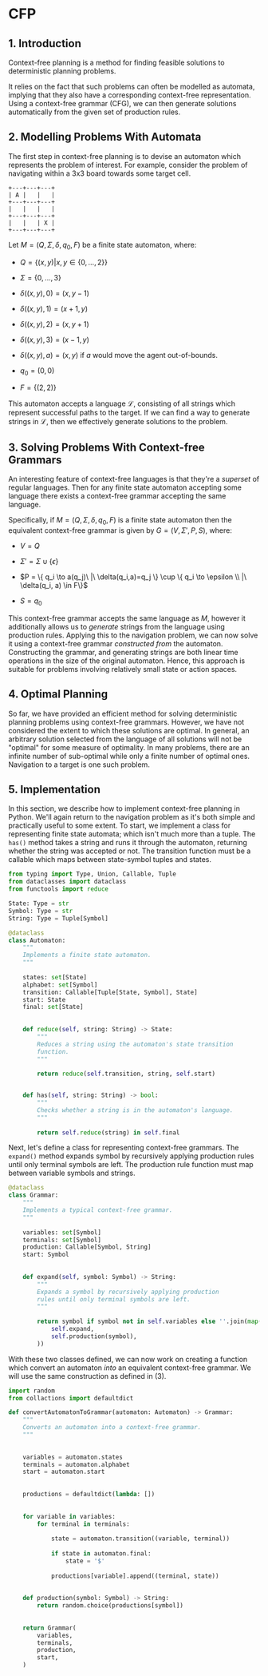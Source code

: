 # CFP

## 1. Introduction

Context-free planning is a method for finding feasible solutions to deterministic planning problems. 

It relies on the fact that such problems can often be modelled as automata, implying that they also have a corresponding context-free representation. Using a context-free grammar (CFG), we can then generate solutions automatically from the given set of production rules.


## 2. Modelling Problems With Automata

The first step in context-free planning is to devise an automaton which represents the problem of interest. For example, consider the problem of navigating within a 3x3 board towards some target cell.

```
+---+---+---+
| A |   |   |
+---+---+---+
|   |   |   |
+---+---+---+
|   |   | X |
+---+---+---+
```

Let $M = ( Q, \Sigma, \delta, q_0, F)$ be a finite state automaton, where:

- $Q =  \{ (x, y) | x, y \in \{0,\dots, 2\} \}$

- $\Sigma = \{ 0, \dots, 3\}$

- $\delta((x, y), 0) = (x, y -1)$

- $\delta((x, y), 1) = (x + 1, y)$

- $\delta((x, y), 2) = (x, y + 1)$

- $\delta((x,y), 3) = (x - 1, y)$

- $\delta((x,y), a) = (x, y)$ if $a$ would move the agent out-of-bounds.

- $q_0 = (0, 0)$

- $F = \{ (2, 2) \}$

This automaton accepts a language $\mathcal{L}$, consisting of all strings which represent successful paths to the target. If we can find a way to generate strings in $\mathcal{L}$, then we effectively generate solutions to the problem. 


## 3. Solving Problems With Context-free Grammars

An interesting feature of context-free languages is that they're a *superset* of regular languages. Then for any finite state automaton accepting some language there exists a context-free grammar accepting the same language. 

Specifically, if $M = ( Q, \Sigma, \delta, q_0, F)$ is a finite state automaton then the equivalent context-free grammar is given by  $G = (V, \Sigma', P, S)$, where:

- $V =Q$

- $\Sigma' = \Sigma \cup \{\epsilon\}$

- $P = \{ q_i \to a(q_j)\ |\  \delta(q_i,a)=q_j \} \cup \{ q_i \to \epsilon \\ |\ \delta(q_i, a) \in F\}$

- $S  = q_0$

This context-free grammar accepts the same language as $M$, however it additionally allows us to *generate* strings from the language using production rules. Applying this to the navigation problem, we can now solve it using a context-free grammar *constructed from* the automaton. Constructing the grammar, and generating strings are both linear time operations in the size of the original automaton. Hence, this approach is suitable for problems involving relatively small state or action spaces.


## 4. Optimal Planning

So far, we have provided an efficient method for solving deterministic planning problems using context-free grammars. However, we have not considered the extent to which these solutions are optimal. In general, an arbitrary solution selected from the language of all solutions will not be "optimal" for some measure of optimality. In many problems, there are an infinite number of sub-optimal while only a finite number of optimal ones. Navigation to a target is one such problem.


## 5. Implementation 

In this section, we describe how to implement context-free planning in Python. We'll again return to the navigation problem as it's both simple and practically useful to some extent. To start, we implement a class for representing finite state automata; which isn't much more than a tuple. The `has()` method takes a string and runs it through the automaton, returning whether the string was accepted or not. The transition function must be a callable which maps between state-symbol tuples and states.

```py
from typing import Type, Union, Callable, Tuple
from dataclasses import dataclass
from functools import reduce
```

```py
State: Type = str 
Symbol: Type = str
String: Type = Tuple[Symbol]
```

```py
@dataclass
class Automaton:
	"""
	Implements a finite state automaton.
	"""
	
	states: set[State]
	alphabet: set[Symbol]
	transition: Callable[Tuple[State, Symbol], State]
	start: State
	final: set[State]
	
	
	def reduce(self, string: String) -> State:
		"""
		Reduces a string using the automaton's state transition 
		function.
		"""
		
		return reduce(self.transition, string, self.start)	


	def has(self, string: String) -> bool:
		"""
		Checks whether a string is in the automaton's language.
		"""
		
		return self.reduce(string) in self.final 
```

Next, let's define a class for representing context-free grammars. The `expand()` method expands symbol by recursively applying production rules until only terminal symbols are left. The production rule function must map between variable symbols and strings.

```py
@dataclass 
class Grammar:
	"""
	Implements a typical context-free grammar.
	"""
	
	variables: set[Symbol]
	terminals: set[Symbol]
	production: Callable[Symbol, String]
	start: Symbol
	
	
	def expand(self, symbol: Symbol) -> String:
		"""
		Expands a symbol by recursively applying production 
		rules until only terminal symbols are left.
		"""
		
		return symbol if symbol not in self.variables else ''.join(map(
			self.expand,
			self.production(symbol),
		))
```


With these two classes defined, we can now work on creating a function which convert an automaton *into* an equivalent context-free grammar. We will use the same construction as defined in (3). 


```py
import random
from collactions import defaultdict
```


```py
def convertAutomatonToGrammar(automaton: Automaton) -> Grammar:
	"""
	Converts an automaton into a context-free grammar.
	"""
	
	
	variables = automaton.states 
	terminals = automaton.alphabet 
	start = automaton.start 
	
	
	productions = defaultdict(lambda: [])
	
	
	for variable in variables:
		for terminal in terminals:
		
			state = automaton.transition((variable, terminal))
			
			if state in automaton.final:
				state = '$'
			
			productions[variable].append((terminal, state))
	
	
	def production(symbol: Symbol) -> String:
		return random.choice(productions[symbol])
	
	
	return Grammar(
		variables, 
		terminals,
		production,
		start,
	)
```

